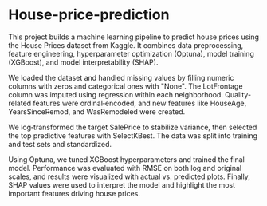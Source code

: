 # House-price-prediction
This project builds a machine learning pipeline to predict house prices using the House Prices dataset from Kaggle.
It combines data preprocessing, feature engineering, hyperparameter optimization (Optuna), model training (XGBoost), and model interpretability (SHAP).

We loaded the dataset and handled missing values by filling numeric columns with zeros and categorical ones with "None". The LotFrontage column was imputed using regression within each neighborhood. Quality-related features were ordinal‑encoded, and new features like HouseAge, YearsSinceRemod, and WasRemodeled were created.

We log‑transformed the target SalePrice to stabilize variance, then selected the top predictive features with SelectKBest. The data was split into training and test sets and standardized.

Using Optuna, we tuned XGBoost hyperparameters and trained the final model. Performance was evaluated with RMSE on both log and original scales, and results were visualized with actual vs. predicted plots. Finally, SHAP values were used to interpret the model and highlight the most important features driving house prices.
